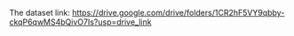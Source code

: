 The dataset link: https://drive.google.com/drive/folders/1CR2hF5VY9qbby-ckqP6qwMS4bQivO7Is?usp=drive_link
